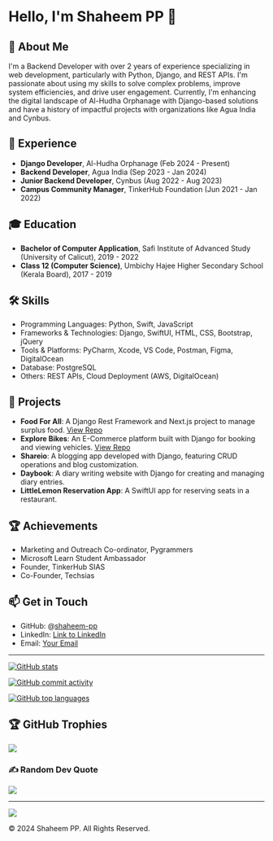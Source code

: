 # Hello, I'm Shaheem PP 👋

## 🚀 About Me
I'm a Backend Developer with over 2 years of experience specializing in web development, particularly with Python, Django, and REST APIs. I'm passionate about using my skills to solve complex problems, improve system efficiencies, and drive user engagement. Currently, I'm enhancing the digital landscape of Al-Hudha Orphanage with Django-based solutions and have a history of impactful projects with organizations like Agua India and Cynbus.

## 💼 Experience
- **Django Developer**, Al-Hudha Orphanage (Feb 2024 - Present)
- **Backend Developer**, Agua India (Sep 2023 - Jan 2024)
- **Junior Backend Developer**, Cynbus (Aug 2022 - Aug 2023)
- **Campus Community Manager**, TinkerHub Foundation (Jun 2021 - Jan 2022)

## 🎓 Education
- **Bachelor of Computer Application**, Safi Institute of Advanced Study (University of Calicut), 2019 - 2022
- **Class 12 (Computer Science)**, Umbichy Hajee Higher Secondary School (Kerala Board), 2017 - 2019

## 🛠 Skills
- Programming Languages: Python, Swift, JavaScript
- Frameworks & Technologies: Django, SwiftUI, HTML, CSS, Bootstrap, jQuery
- Tools & Platforms: PyCharm, Xcode, VS Code, Postman, Figma, DigitalOcean
- Database: PostgreSQL
- Others: REST APIs, Cloud Deployment (AWS, DigitalOcean)

## 🌟 Projects
- **Food For All**: A Django Rest Framework and Next.js project to manage surplus food. [View Repo](https://github.com/AkshayBenny/food-surplus-detection)
- **Explore Bikes**: An E-Commerce platform built with Django for booking and viewing vehicles. [View Repo](https://github.com/shaheem-pp/Explore-Bikes)
- **Shareio**: A blogging app developed with Django, featuring CRUD operations and blog customization.
- **Daybook**: A diary writing website with Django for creating and managing diary entries.
- **LittleLemon Reservation App**: A SwiftUI app for reserving seats in a restaurant.

## 🏆 Achievements
- Marketing and Outreach Co-ordinator, Pygrammers
- Microsoft Learn Student Ambassador
- Founder, TinkerHub SIAS
- Co-Founder, Techsias

## 📫 Get in Touch
- GitHub: @[shaheem-pp](https://github.com/shaheem-pp)
- LinkedIn: [Link to LinkedIn](#)
- Email: [Your Email](mailto:your.email@example.com)

---

[![GitHub stats](https://github-readme-stats.vercel.app/api?username=shaheem-pp&theme=blue-green&hide_border=false&include_all_commits=false&count_private=true)]()

[![GitHub commit activity](https://github-readme-streak-stats.herokuapp.com/?user=shaheem-pp&theme=blue-green&hide_border=false)]()

[![GitHub top languages](https://github-readme-stats.vercel.app/api/top-langs/?username=shaheem-pp&hide=javascript,scss,css,html&theme=blue-green&hide_border=false&include_all_commits=false&count_private=true&layout=compact)]()




## 🏆 GitHub Trophies
![](https://github-profile-trophy.vercel.app/?username=shaheem-pp&theme=matrix&no-frame=false&no-bg=false&margin-w=4)



### ✍️ Random Dev Quote
![](https://quotes-github-readme.vercel.app/api?type=horizontal&theme=dark)

---
[![](https://visitcount.itsvg.in/api?id=shaheem-pp&icon=5&color=3)](https://visitcount.itsvg.in)



© 2024 Shaheem PP. All Rights Reserved.

